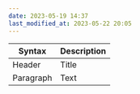 ```yaml
---
date: 2023-05-19 14:37
last_modified_at: 2023-05-22 20:05
---
```


| Syntax    | Description |
| --------- | ----------- |
| Header    | Title       |
| Paragraph | Text        |
